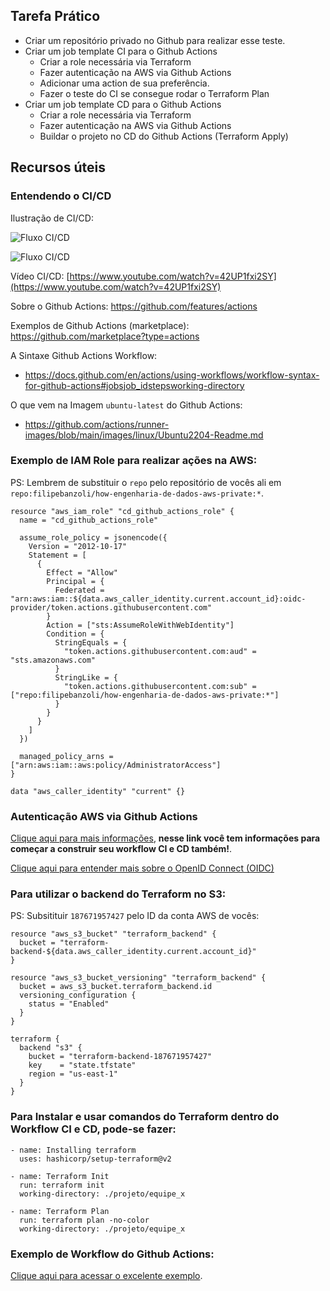 
## Tarefa Prático

- Criar um repositório privado no Github para realizar esse teste.
- Criar um job template CI para o Github Actions
	- Criar a role necessária via Terraform
    - Fazer autenticação na AWS via Github Actions
	- Adicionar uma action de sua preferência.
	- Fazer o teste do CI se consegue rodar o Terraform Plan
- Criar um job template CD para o Github Actions
	- Criar a role necessária via Terraform
    - Fazer autenticação na AWS via Github Actions
	- Buildar o projeto no CD do Github Actions (Terraform Apply)


## Recursos úteis

### Entendendo o CI/CD


Ilustração de CI/CD:

![Fluxo CI/CD](https://www.synopsys.com/glossary/what-is-cicd/_jcr_content/root/synopsyscontainer/column_1946395452_co/colRight/image_copy.coreimg.svg/1663683682045/cicd.svg)

![Fluxo CI/CD](https://i.ytimg.com/vi/42UP1fxi2SY/maxresdefault.jpg)

Vídeo CI/CD: [https://www.youtube.com/watch?v=42UP1fxi2SY](https://www.youtube.com/watch?v=42UP1fxi2SY)


Sobre o Github Actions:
https://github.com/features/actions

Exemplos de Github Actions (marketplace):
https://github.com/marketplace?type=actions


A Sintaxe Github Actions Workflow:
- https://docs.github.com/en/actions/using-workflows/workflow-syntax-for-github-actions#jobsjob_idstepsworking-directory

O que vem na Imagem `ubuntu-latest` do Github Actions:

- https://github.com/actions/runner-images/blob/main/images/linux/Ubuntu2204-Readme.md

### Exemplo de IAM Role para realizar ações na AWS:

PS: Lembrem de substituir o `repo` pelo repositório de vocês ali em `repo:filipebanzoli/how-engenharia-de-dados-aws-private:*`.

```
resource "aws_iam_role" "cd_github_actions_role" {
  name = "cd_github_actions_role"

  assume_role_policy = jsonencode({
    Version = "2012-10-17"
    Statement = [
      {
        Effect = "Allow"
        Principal = {
          Federated = "arn:aws:iam::${data.aws_caller_identity.current.account_id}:oidc-provider/token.actions.githubusercontent.com"
        }
        Action = ["sts:AssumeRoleWithWebIdentity"]
        Condition = {
          StringEquals = {
            "token.actions.githubusercontent.com:aud" = "sts.amazonaws.com"
          }
          StringLike = {
            "token.actions.githubusercontent.com:sub" = ["repo:filipebanzoli/how-engenharia-de-dados-aws-private:*"]
          }
        }
      }
    ]
  })

  managed_policy_arns = ["arn:aws:iam::aws:policy/AdministratorAccess"]
}

data "aws_caller_identity" "current" {}
```


### Autenticação AWS via Github Actions


[Clique aqui para mais informações](https://aws.amazon.com/blogs/security/use-iam-roles-to-connect-github-actions-to-actions-in-aws/), **nesse link você tem informações para começar a construir seu workflow CI e CD também!**.

[Clique aqui para entender mais sobre o OpenID Connect (OIDC)](https://docs.github.com/en/actions/deployment/security-hardening-your-deployments/about-security-hardening-with-openid-connect)

### Para utilizar o backend do Terraform no S3:

PS: Subsitituir `187671957427` pelo ID da conta AWS de vocês:

```
resource "aws_s3_bucket" "terraform_backend" {
  bucket = "terraform-backend-${data.aws_caller_identity.current.account_id}"
}

resource "aws_s3_bucket_versioning" "terraform_backend" {
  bucket = aws_s3_bucket.terraform_backend.id
  versioning_configuration {
    status = "Enabled"
  }
}

terraform {
  backend "s3" {
    bucket = "terraform-backend-187671957427"
    key    = "state.tfstate"
    region = "us-east-1"
  }
}
```

### Para Instalar e usar comandos do Terraform dentro do Workflow CI e CD, pode-se fazer:

```
- name: Installing terraform
  uses: hashicorp/setup-terraform@v2

- name: Terraform Init
  run: terraform init
  working-directory: ./projeto/equipe_x

- name: Terraform Plan
  run: terraform plan -no-color
  working-directory: ./projeto/equipe_x
```

### Exemplo de Workflow do Github Actions:

[Clique aqui para acessar o excelente exemplo](https://docs.github.com/en/actions/examples/using-scripts-to-test-your-code-on-a-runner).
